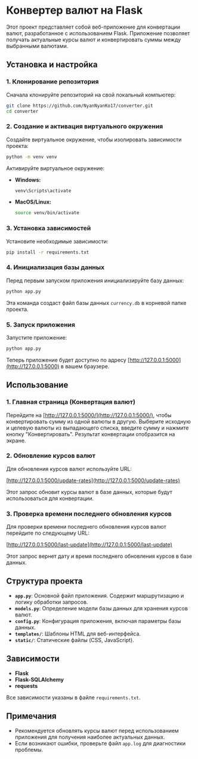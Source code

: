 
# Конвертер валют на Flask

Этот проект представляет собой веб-приложение для конвертации валют, разработанное с использованием Flask. Приложение позволяет получать актуальные курсы валют и конвертировать суммы между выбранными валютами.

## Установка и настройка

### 1. Клонирование репозитория

Сначала клонируйте репозиторий на свой локальный компьютер:

```bash
git clone https://github.com/NyanNyanKo17/converter.git
cd converter
```

### 2. Создание и активация виртуального окружения

Создайте виртуальное окружение, чтобы изолировать зависимости проекта:

```bash
python -m venv venv
```

Активируйте виртуальное окружение:

- **Windows:**

  ```bash
  venv\Scripts\activate
  ```

- **MacOS/Linux:**

  ```bash
  source venv/bin/activate
  ```

### 3. Установка зависимостей

Установите необходимые зависимости:

```bash
pip install -r requirements.txt
```

### 4. Инициализация базы данных

Перед первым запуском приложения инициализируйте базу данных:

```bash
python app.py
```

Эта команда создаст файл базы данных `currency.db` в корневой папке проекта.

### 5. Запуск приложения

Запустите приложение:

```bash
python app.py
```

Теперь приложение будет доступно по адресу [http://127.0.0.1:5000](http://127.0.0.1:5000) в вашем браузере.

## Использование

### 1. Главная страница (Конвертация валют)

Перейдите на [http://127.0.0.1:5000/](http://127.0.0.1:5000/), чтобы конвертировать сумму из одной валюты в другую. Выберите исходную и целевую валюты из выпадающего списка, введите сумму и нажмите кнопку "Конвертировать". Результат конвертации отобразится на экране.

### 2. Обновление курсов валют

Для обновления курсов валют используйте URL:

[http://127.0.0.1:5000/update-rates](http://127.0.0.1:5000/update-rates)

Этот запрос обновит курсы валют в базе данных, которые будут использоваться для конвертации.

### 3. Проверка времени последнего обновления курсов

Для проверки времени последнего обновления курсов валют перейдите по следующему URL:

[http://127.0.0.1:5000/last-update](http://127.0.0.1:5000/last-update)

Этот запрос вернет дату и время последнего обновления курсов в базе данных.

## Структура проекта

- **`app.py`**: Основной файл приложения. Содержит маршрутизацию и логику обработки запросов.
- **`models.py`**: Определение модели базы данных для хранения курсов валют.
- **`config.py`**: Конфигурация приложения, включая параметры базы данных.
- **`templates/`**: Шаблоны HTML для веб-интерфейса.
- **`static/`**: Статические файлы (CSS, JavaScript).

## Зависимости

- **Flask**
- **Flask-SQLAlchemy**
- **requests**

Все зависимости указаны в файле `requirements.txt`.

## Примечания

- Рекомендуется обновлять курсы валют перед использованием приложения для получения наиболее актуальных данных.
- Если возникают ошибки, проверьте файл `app.log` для диагностики проблемы.
